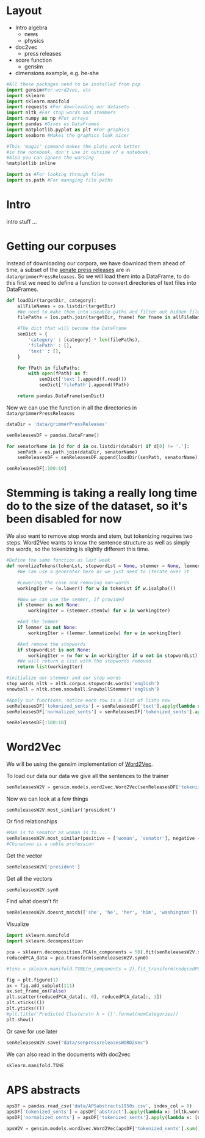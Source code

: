 # Layout

+ Intro algebra
    + news
    + physics
+ doc2vec
    + press releases
+ score function
    + gensim
+ dimensions example, e.g. he-she

```python
#All these packages need to be installed from pip
import gensim#For word2vec, etc
import sklearn
import sklearn.manifold
import requests #For downloading our datasets
import nltk #For stop words and stemmers
import numpy as np #For arrays
import pandas #Gives us DataFrames
import matplotlib.pyplot as plt #For graphics
import seaborn #Makes the graphics look nicer

#This 'magic' command makes the plots work better
#in the notebook, don't use it outside of a notebook.
#Also you can ignore the warning
%matplotlib inline

import os #For looking through files
import os.path #For managing file paths

```

# Intro

intro stuff ...

# Getting our corpuses

Instead of downloading our corpora, we have download them ahead of time, a subset of the [senate press releases](https://github.com/lintool/GrimmerSenatePressReleases) are in `data/grimmerPressReleases`. So we will load them into a DataFrame, to do this first we need to define a function to convert directories of text files into DataFrames.

```python
def loadDir(targetDir, category):
    allFileNames = os.listdir(targetDir)
    #We need to make them into useable paths and filter out hidden files
    filePaths = [os.path.join(targetDir, fname) for fname in allFileNames if fname[0] != '.']

    #The dict that will become the DataFrame
    senDict = {
        'category' : [category] * len(filePaths),
        'filePath' : [],
        'text' : [],
    }

    for fPath in filePaths:
        with open(fPath) as f:
            senDict['text'].append(f.read())
            senDict['filePath'].append(fPath)

    return pandas.DataFrame(senDict)
```

Now we can use the function in all the directories in `data/grimmerPressReleases`

```python
dataDir = 'data/grimmerPressReleases'

senReleasesDF = pandas.DataFrame()

for senatorName in [d for d in os.listdir(dataDir) if d[0] != '.']:
    senPath = os.path.join(dataDir, senatorName)
    senReleasesDF = senReleasesDF.append(loadDir(senPath, senatorName), ignore_index = True)

senReleasesDF[:100:10]
```

# Stemming is taking a really long time do to the size of the dataset, so it's been disabled for now

We also want to remove stop words and stem, but tokenizing requires two steps. Word2Vec wants to know the sentence structure as well as simply the words, so the tokenizing is slightly different this time.

```python
#Define the same function as last week
def normlizeTokens(tokenLst, stopwordLst = None, stemmer = None, lemmer = None):
    #We can use a generator here as we just need to iterate over it

    #Lowering the case and removing non-words
    workingIter = (w.lower() for w in tokenLst if w.isalpha())

    #Now we can use the semmer, if provided
    if stemmer is not None:
        workingIter = (stemmer.stem(w) for w in workingIter)

    #And the lemmer
    if lemmer is not None:
        workingIter = (lemmer.lemmatize(w) for w in workingIter)

    #And remove the stopwords
    if stopwordLst is not None:
        workingIter = (w for w in workingIter if w not in stopwordLst)
    #We will return a list with the stopwords removed
    return list(workingIter)

#initialize our stemmer and our stop words
stop_words_nltk = nltk.corpus.stopwords.words('english')
snowball = nltk.stem.snowball.SnowballStemmer('english')

#Apply our functions, notice each row is a list of lists now
senReleasesDF['tokenized_sents'] = senReleasesDF['text'].apply(lambda x: [nltk.word_tokenize(s) for s in nltk.sent_tokenize(x)])
senReleasesDF['normalized_sents'] = senReleasesDF['tokenized_sents'].apply(lambda x: [normlizeTokens(s, stopwordLst = stop_words_nltk, stemmer = None) for s in x])

senReleasesDF[:100:10]
```


# Word2Vec

We will be using the gensim implementation of [Word2Vec](https://radimrehurek.com/gensim/models/word2vec.html#gensim.models.word2vec.Word2Vec).

To load our data our data we give all the sentences to the trainer

```python
senReleasesW2V = gensim.models.word2vec.Word2Vec(senReleasesDF['tokenized_sents'].sum())
```

Now we can look at a few things

```
senReleasesW2V.most_similar('president')
```

Or find relationships


```python
#Man is to senator as woman is to ...
senReleasesW2V.most_similar(positive = ['woman', 'senator'], negative = ['man'], topn = 5)
#Chinatown is a noble profession
```

Get the vector

```python
senReleasesW2V['president']
```

Get all the vectors

```python
senReleasesW2V.syn0
```

Find what doesn't fit

```python
senReleasesW2V.doesnt_match(['she', 'he', 'her', 'him', 'washington'])
```

Visualize

```python
import sklearn.manifold
import sklearn.decomposition

pca = sklearn.decomposition.PCA(n_components = 50).fit(senReleasesW2V.syn0)
reducedPCA_data = pca.transform(senReleasesW2V.syn0)

#tsne = sklearn.manifold.TSNE(n_components = 2).fit_transform(reducedPCA_data)

fig = plt.figure(1)
ax = fig.add_subplot(111)
ax.set_frame_on(False)
plt.scatter(reducedPCA_data[:, 0], reducedPCA_data[:, 1])
plt.xticks(())
plt.yticks(())
#plt.title('Predicted Clusters\n k = {}'.format(numCategories))
plt.show()
```


Or save for use later

```python
senReleasesW2V.save("data/senpressreleasesWORD2Vec")
```



We can also read in the documents with doc2vec



```python
sklearn.manifold.TSNE
```

# APS abstracts

```python
apsDF = pandas.read_csv('data/APSabstracts1950s.csv', index_col = 0)
apsDF['tokenized_sents'] = apsDF['abstract'].apply(lambda x: [nltk.word_tokenize(s) for s in nltk.sent_tokenize(x)])
apsDF['normalized_sents'] = apsDF['tokenized_sents'].apply(lambda x: [normlizeTokens(s, stopwordLst = stop_words_nltk, stemmer = None) for s in x])

apsW2V = gensim.models.word2vec.Word2Vec(apsDF['tokenized_sents'].sum())
```
